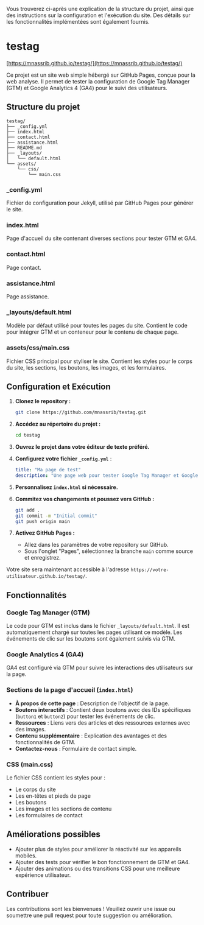 Vous trouverez ci-après une explication de la structure du projet, ainsi que des instructions sur la configuration et l'exécution du site. Des détails sur les fonctionnalités implémentées sont également fournis.


# testag 

[https://mnassrib.github.io/testag/](https://mnassrib.github.io/testag/)

Ce projet est un site web simple hébergé sur GitHub Pages, conçue pour la web analyse. Il permet de tester la configuration de Google Tag Manager (GTM) et Google Analytics 4 (GA4) pour le suivi des utilisateurs.

## Structure du projet

```
testag/
├── _config.yml
├── index.html
├── contact.html
├── assistance.html
├── README.md
├── _layouts/
│   └── default.html
└── assets/
    └── css/
        └── main.css
```

### _config.yml

Fichier de configuration pour Jekyll, utilisé par GitHub Pages pour générer le site.

### index.html

Page d'accueil du site contenant diverses sections pour tester GTM et GA4.

### contact.html

Page contact.

### assistance.html

Page assistance.

### _layouts/default.html

Modèle par défaut utilisé pour toutes les pages du site. Contient le code pour intégrer GTM et un conteneur pour le contenu de chaque page.

### assets/css/main.css

Fichier CSS principal pour styliser le site. Contient les styles pour le corps du site, les sections, les boutons, les images, et les formulaires.

## Configuration et Exécution

1. **Clonez le repository :**

   ```bash
   git clone https://github.com/mnassrib/testag.git
   ```

2. **Accédez au répertoire du projet :**

   ```bash
   cd testag
   ```

3. **Ouvrez le projet dans votre éditeur de texte préféré.**

4. **Configurez votre fichier `_config.yml`** :

   ```yaml
   title: "Ma page de test"
   description: "Une page web pour tester Google Tag Manager et Google Analytics 4"
   ```

5. **Personnalisez `index.html` si nécessaire.**

6. **Commitez vos changements et poussez vers GitHub :**

   ```bash
   git add .
   git commit -m "Initial commit"
   git push origin main
   ```

7. **Activez GitHub Pages :**

   - Allez dans les paramètres de votre repository sur GitHub.
   - Sous l'onglet "Pages", sélectionnez la branche `main` comme source et enregistrez.

Votre site sera maintenant accessible à l'adresse `https://votre-utilisateur.github.io/testag/`.

## Fonctionnalités

### Google Tag Manager (GTM)

Le code pour GTM est inclus dans le fichier `_layouts/default.html`. Il est automatiquement chargé sur toutes les pages utilisant ce modèle. Les événements de clic sur les boutons sont également suivis via GTM.

### Google Analytics 4 (GA4)

GA4 est configuré via GTM pour suivre les interactions des utilisateurs sur la page.

### Sections de la page d'accueil (`index.html`)

- **À propos de cette page** : Description de l'objectif de la page.
- **Boutons interactifs** : Contient deux boutons avec des IDs spécifiques (`button1` et `button2`) pour tester les événements de clic.
- **Ressources** : Liens vers des articles et des ressources externes avec des images.
- **Contenu supplémentaire** : Explication des avantages et des fonctionnalités de GTM.
- **Contactez-nous** : Formulaire de contact simple.

### CSS (main.css)

Le fichier CSS contient les styles pour :

- Le corps du site
- Les en-têtes et pieds de page
- Les boutons
- Les images et les sections de contenu
- Les formulaires de contact

## Améliorations possibles

- Ajouter plus de styles pour améliorer la réactivité sur les appareils mobiles.
- Ajouter des tests pour vérifier le bon fonctionnement de GTM et GA4.
- Ajouter des animations ou des transitions CSS pour une meilleure expérience utilisateur.

## Contribuer

Les contributions sont les bienvenues ! Veuillez ouvrir une issue ou soumettre une pull request pour toute suggestion ou amélioration.
